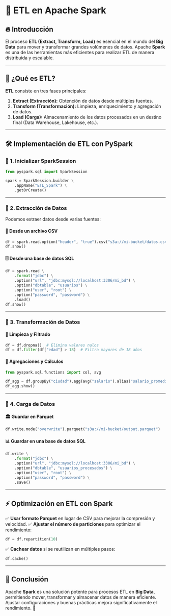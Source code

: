 # 🔄 ETL en Apache Spark

## 🔥 Introducción
El proceso **ETL (Extract, Transform, Load)** es esencial en el mundo del **Big Data** para mover y transformar grandes volúmenes de datos. Apache **Spark** es una de las herramientas más eficientes para realizar ETL de manera distribuida y escalable.

---

## 📌 ¿Qué es ETL?
**ETL** consiste en tres fases principales:
1. **Extract (Extracción):** Obtención de datos desde múltiples fuentes.
2. **Transform (Transformación):** Limpieza, enriquecimiento y agregación de datos.
3. **Load (Carga):** Almacenamiento de los datos procesados en un destino final (Data Warehouse, Lakehouse, etc.).

---

## 🛠️ Implementación de ETL con PySpark
### 🔹 1. Inicializar SparkSession
```python
from pyspark.sql import SparkSession

spark = SparkSession.builder \
    .appName("ETL_Spark") \
    .getOrCreate()
```

---

### 🔹 2. Extracción de Datos
Podemos extraer datos desde varias fuentes:
#### 📂 **Desde un archivo CSV**
```python
df = spark.read.option("header", "true").csv("s3a://mi-bucket/datos.csv")
df.show()
```
#### 🗄️ **Desde una base de datos SQL**
```python
df = spark.read \
    .format("jdbc") \
    .option("url", "jdbc:mysql://localhost:3306/mi_bd") \
    .option("dbtable", "usuarios") \
    .option("user", "root") \
    .option("password", "password") \
    .load()
df.show()
```

---

### 🔹 3. Transformación de Datos
#### 🔹 **Limpieza y Filtrado**
```python
df = df.dropna()  # Elimina valores nulos
df = df.filter(df["edad"] > 18)  # Filtra mayores de 18 años
```

#### 🔹 **Agregaciones y Cálculos**
```python
from pyspark.sql.functions import col, avg

df_agg = df.groupBy("ciudad").agg(avg("salario").alias("salario_promedio"))
df_agg.show()
```

---

### 🔹 4. Carga de Datos
#### 🏛️ **Guardar en Parquet**
```python
df.write.mode("overwrite").parquet("s3a://mi-bucket/output.parquet")
```

#### 📊 **Guardar en una base de datos SQL**
```python
df.write \
    .format("jdbc") \
    .option("url", "jdbc:mysql://localhost:3306/mi_bd") \
    .option("dbtable", "usuarios_procesados") \
    .option("user", "root") \
    .option("password", "password") \
    .save()
```

---

## ⚡ Optimización en ETL con Spark
✅ **Usar formato Parquet** en lugar de CSV para mejorar la compresión y velocidad.
✅ **Ajustar el número de particiones** para optimizar el rendimiento:
```python
df = df.repartition(10)
```
✅ **Cachear datos** si se reutilizan en múltiples pasos:
```python
df.cache()
```

---

## 🎯 Conclusión
Apache **Spark** es una solución potente para procesos ETL en **Big Data**, permitiendo mover, transformar y almacenar datos de manera eficiente. Ajustar configuraciones y buenas prácticas mejora significativamente el rendimiento. 🚀

